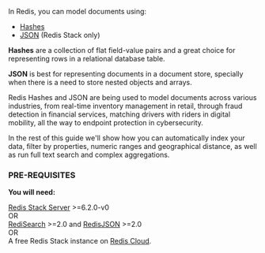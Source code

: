 In Redis, you can model documents using:
*   [Hashes](https://redis.io/topics/data-types#hashes)
*   [JSON](https://oss.redis.com/redisjson/) (Redis Stack only)

**Hashes** are a collection of flat field-value pairs and a great choice for representing rows in a relational database table.

**JSON** is best for representing documents in a document store, specially when there is a need to store nested objects and arrays. 

Redis Hashes and JSON are being used to model documents across various industries, from real-time inventory management in retail, through fraud detection in financial services, matching drivers with riders in digital mobility, all the way to endpoint protection in cybersecurity.

In the rest of this guide we'll show how you can automatically index your data, filter by properties, numeric ranges and geographical distance, as well as run full text search and complex aggregations. 

### PRE-REQUISITES
**You will need:**

[Redis Stack Server](https://redis.io/download) >=6.2.0-v0 \
OR \
[RediSearch](https://oss.redis.com/redisearch/) >=2.0 and [RedisJSON](https://oss.redis.com/redisjson/) >=2.0 \
OR \
A free Redis Stack instance on [Redis Cloud](https://redis.com/try-free/?utm_source=redis\&utm_medium=app\&utm_campaign=redisinsight_doc_guide).





